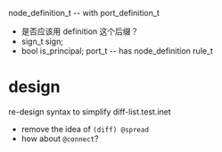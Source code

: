 node_definition_t -- with port_definition_t
- 是否应该用 definition 这个后缀？
- sign_t sign;
- bool is_principal;
port_t -- has node_definition
rule_t

# design

re-design syntax to simplify diff-list.test.inet
- remove the idea of `(diff) @spread`
- how about `@connect`?

